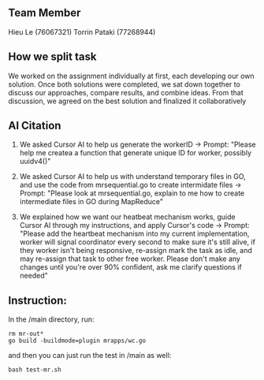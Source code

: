 ## Team Member

Hieu Le (76067321)
Torrin Pataki (77268944)

## How we split task

We worked on the assignment individually at first, each developing our own solution. Once both solutions were completed, we sat down together to discuss our approaches, compare results, and combine ideas. From that discussion, we agreed on the best solution and finalized it collaboratively

## AI Citation

1. We asked Cursor AI to help us generate the workerID -> Prompt: "Please help me createa a function that generate unique ID for worker, possibly uuidv4()"

2. We asked Cursor AI to help us with understand temporary files in GO, and use the code from mrsequential.go to create intermidate files -> Prompt: "Please look at mrsequential.go, explain to me how to create intermediate files in GO during MapReduce"

3. We explained how we want our heatbeat mechanism works, guide Cursor AI through my instructions, and apply Cursor's code -> Prompt: "Please add the heartbeat mechanism into my current implementation, worker will signal coordinator every second to make sure it's still alive, if they worker isn't being responsive, re-assign mark the task as idle, and may re-assign that task to other free worker. Please don't make any changes until you're over 90% confident, ask me clarify questions if needed"

## Instruction:

In the /main directory, run:

```
rm mr-out*
go build -buildmode=plugin mrapps/wc.go
```

and then you can just run the test in /main as well:

```
bash test-mr.sh
```
